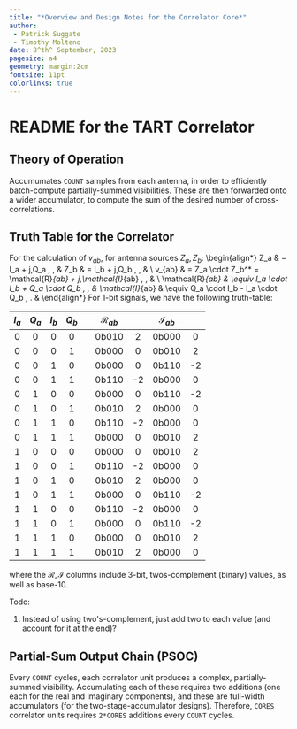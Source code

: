 ```yaml
---
title: "*Overview and Design Notes for the Correlator Core*"
author:
 - Patrick Suggate
 - Timothy Molteno
date: 8^th^ September, 2023
pagesize: a4
geometry: margin:2cm
fontsize: 11pt
colorlinks: true
---
```


# README for the TART Correlator

## Theory of Operation

Accumumates `COUNT` samples from each antenna, in order to efficiently batch-compute partially-summed visibilities. These are then forwarded onto a wider accumulator, to compute the sum of the desired number of cross-correlations.

## Truth Table for the Correlator

For the calculation of $v_{ab}$, for antenna sources $Z_a, Z_b$:
\begin{align*}
  Z_a & = I_a + j\,Q_a \, , &
  Z_b & = I_b + j\,Q_b \, , & \\
  v_{ab} & = Z_a \cdot Z_b^* = \mathcal{R}_{ab} + j\,\mathcal{I}_{ab} \, , & \\
  \mathcal{R}_{ab} & \equiv I_a \cdot I_b + Q_a \cdot Q_b \, , &
  \mathcal{I}_{ab} & \equiv Q_a \cdot I_b - I_a \cdot Q_b \, . &
\end{align*}
For 1-bit signals, we have the following truth-table:

| $I_a$ | $Q_a$ | $I_b$ | $Q_b$ |   | $\mathcal{R}_{ab}$ |    | $\mathcal{I}_{ab}$ |    |
|:-----:|:-----:|:-----:|:-----:|---|:------------------:|:--:|:------------------:|:--:|
| 0     | 0     | 0     | 0     |   | 0b010              | 2  | 0b000              | 0  |
| 0     | 0     | 0     | 1     |   | 0b000              | 0  | 0b010              | 2  |
| 0     | 0     | 1     | 0     |   | 0b000              | 0  | 0b110              | -2 |
| 0     | 0     | 1     | 1     |   | 0b110              | -2 | 0b000              | 0  |
| 0     | 1     | 0     | 0     |   | 0b000              | 0  | 0b110              | -2 |
| 0     | 1     | 0     | 1     |   | 0b010              | 2  | 0b000              | 0  |
| 0     | 1     | 1     | 0     |   | 0b110              | -2 | 0b000              | 0  |
| 0     | 1     | 1     | 1     |   | 0b000              | 0  | 0b010              | 2  |
| 1     | 0     | 0     | 0     |   | 0b000              | 0  | 0b010              | 2  |
| 1     | 0     | 0     | 1     |   | 0b110              | -2 | 0b000              | 0  |
| 1     | 0     | 1     | 0     |   | 0b010              | 2  | 0b000              | 0  |
| 1     | 0     | 1     | 1     |   | 0b000              | 0  | 0b110              | -2 |
| 1     | 1     | 0     | 0     |   | 0b110              | -2 | 0b000              | 0  |
| 1     | 1     | 0     | 1     |   | 0b000              | 0  | 0b110              | -2 |
| 1     | 1     | 1     | 0     |   | 0b000              | 0  | 0b010              | 2  |
| 1     | 1     | 1     | 1     |   | 0b010              | 2  | 0b000              | 0  |

where the $\mathcal{R,I}$ columns include 3-bit, twos-complement (binary) values, as well as base-10.

Todo:

1. Instead of using two's-complement, just add two to each value (and account for it at the end)?

## Partial-Sum Output Chain (PSOC)

Every `COUNT` cycles, each correlator unit produces a complex, partially-summed visibility. Accumulating each of these requires two additions (one each for the real and imaginary components), and these are full-width accumulators (for the two-stage-accumulator designs). Therefore, `CORES` correlator units requires `2*CORES` additions every `COUNT` cycles.
